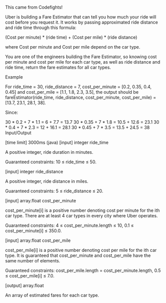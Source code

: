 This came from Codefights!

Uber is building a Fare Estimator that can tell you how much your ride will cost before you request it. It works by passing approximated ride distance and ride time through this formula:

(Cost per minute) * (ride time) + (Cost per mile) * (ride distance)

where Cost per minute and Cost per mile depend on the car type.

You are one of the engineers building the Fare Estimator, so knowing cost per minute and cost per mile for each car type, as well as ride distance and ride time, return the fare estimates for all car types.

Example

For
ride_time = 30,
ride_distance = 7,
cost_per_minute = [0.2, 0.35, 0.4, 0.45] and
cost_per_mile = [1.1, 1.8, 2.3, 3.5], the output should be
fareEstimator(ride_time, ride_distance, cost_per_minute, cost_per_mile) = [13.7, 23.1, 28.1, 38].

Since:

30 * 0.2 + 7 * 1.1 = 6 + 7.7 = 13.7
30 * 0.35 + 7 * 1.8 = 10.5 + 12.6 = 23.1
30 * 0.4 + 7 * 2.3 = 12 + 16.1 = 28.1
30 * 0.45 + 7 * 3.5 = 13.5 + 24.5 = 38
Input/Output

[time limit] 3000ms (java)
[input] integer ride_time

A positive integer, ride duration in minutes.

Guaranteed constraints:
10 ≤ ride_time ≤ 50.

[input] integer ride_distance

A positive integer, ride distance in miles.

Guaranteed constraints:
5 ≤ ride_distance ≤ 20.

[input] array.float cost_per_minute

cost_per_minute[i] is a positive number denoting cost per minute for the ith car type. There are at least 4 car types in every city where Uber operates.

Guaranteed constraints:
4 ≤ cost_per_minute.length ≤ 10,
0.1 ≤ cost_per_minute[i] ≤ 350.0.

[input] array.float cost_per_mile

cost_per_mile[i] is a positive number denoting cost per mile for the ith car type. It is guaranteed that cost_per_minute and cost_per_mile have the same number of elements.

Guaranteed constraints:
cost_per_mile.length = cost_per_minute.length,
0.5 ≤ cost_per_mile[i] ≤ 7.0.

[output] array.float

An array of estimated fares for each car type.
